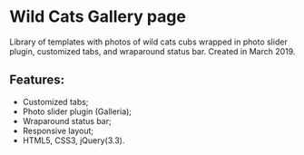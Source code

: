 # Wild Cats Gallery page

Library of templates with photos of wild cats cubs wrapped in photo slider plugin, customized tabs, and wraparound status bar. Created in March 2019.

## Features:
- Customized tabs;
- Photo slider plugin (Galleria);
- Wraparound status bar;
- Responsive layout;
- HTML5, CSS3, jQuery(3.3).